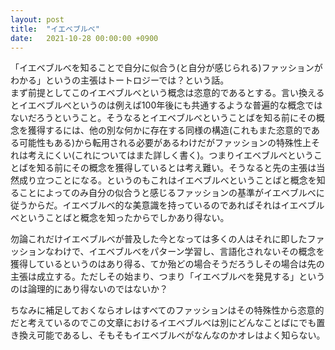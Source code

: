 ```yaml
---
layout: post
title:  "イエベブルべ"
date:   2021-10-28 00:00:00 +0900
---
```


「イエベブルべを知ることで自分に似合う(と自分が感じられる)ファッションがわかる」というの主張はトートロジーでは？という話。  
まず前提としてこのイエベブルべという概念は恣意的であるとする。言い換えるとイエベブルべというのは例えば100年後にも共通するような普遍的な概念ではないだろうということ。そうなるとイエベブルべということばを知る前にその概念を獲得するには、他の別な何かに存在する同様の構造(これもまた恣意的である可能性もある)から転用される必要があるわけだがファッションの特殊性上それは考えにくい(これについてはまた詳しく書く)。つまりイエベブルべということばを知る前にその概念を獲得しているとは考え難い。そうなると先の主張は当然成り立つことになる。というのもこれはイエベブルべということばと概念を知ることによってのみ自分の似合うと感じるファッションの基準がイエベブルべに従うからだ。イエベブルべ的な美意識を持っているのであればそれはイエベブルべということばと概念を知ったからでしかあり得ない。  

勿論これだけイエベブルべが普及した今となっては多くの人はそれに即したファッションなわけで、イエベブルべをパターン学習し、言語化されないその概念を獲得しているというのはあり得る、てか殆どの場合そうだろうしその場合は先の主張は成立する。ただしその始まり、つまり「イエベブルべを発見する」というのは論理的にあり得ないのではないか？  

ちなみに補足しておくならオレはすべてのファッションはその特殊性から恣意的だと考えているのでこの文章におけるイエベブルべは別にどんなことばにでも置き換え可能であるし、そもそもイエベブルべがなんなのかオレはよく知らない。